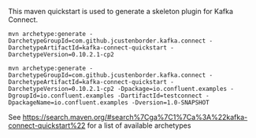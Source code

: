 This maven quickstart is used to generate a skeleton plugin for Kafka Connect. 

```
mvn archetype:generate -DarchetypeGroupId=com.github.jcustenborder.kafka.connect -DarchetypeArtifactId=kafka-connect-quickstart -DarchetypeVersion=0.10.2.1-cp2
```

```
mvn archetype:generate -DarchetypeGroupId=com.github.jcustenborder.kafka.connect -DarchetypeArtifactId=kafka-connect-quickstart -DarchetypeVersion=0.10.2.1-cp2 -Dpackage=io.confluent.examples -DgroupId=io.confluent.examples -DartifactId=testconnect -DpackageName=io.confluent.examples -Dversion=1.0-SNAPSHOT
```

See https://search.maven.org/#search%7Cga%7C1%7Ca%3A%22kafka-connect-quickstart%22 for a list of available archetypes
